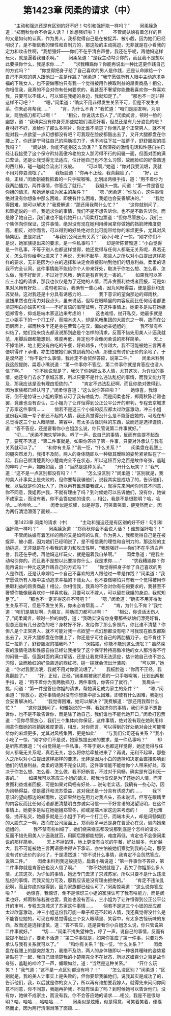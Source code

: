 # 　　第1423章 闵柔的请求（中）
　　“主动和强迫还是有区别的好不好！勾引和强奸能一样吗？”
　　闵柔臊急道：“郑雨秋你会不会说人话？！谁想强奸啦？！”
　　不管闵姑娘有着怎样的目的又是如何的认真，作为男人，我都觉得自己是在被捉弄、被小觑，因为她们已经明说了，是不相信我的理性和自制力的，那这般的主动挑逗，无非就是在小看我的定力和攻击性啊，“我想强奸——你们不在乎清白声誉，我还在乎呢，再他妈这样玩火，就是逼着我自杀啊。”
　　闵柔急道：“是我主动勾引你的，而且我不是想以此要挟你什么，我是求你……”
　　“求我糟蹋你？你能再说出一种比这更作践自己的方式吗？”
　　“你觉得把身子给了自己喜欢的男人是作践，还是认命嫁给一个自己不喜欢的男人跟他过一辈是作践？”闵柔道：“我宁愿做所有人眼中主动追求幸福的下贱女人，也不要做哪怕只有我一个觉得被用作换取利益的昂贵商品！相公，你相信我，我真的不会对你有任何要求的，我甚至不奢望你能像我喜欢你一样喜欢我，只要可以不嫁人，可以留在我姐的身边，我就知足了。”
　　“那也不一定非得这样不可吧？”
　　“嗯，”闵柔道：“确实不用非得发生关系不可，但是不发生关系，你未必肯帮我……”
　　“肯，为什么不肯？”我忙道：“咱们是朋友啊，为朋友，两肋插刀都可以啊！”
　　“相公，你说话太伤人了，”闵柔闻言，顿时一脸的幽怨，道：“我确实没有你身旁那些姑娘们漂亮好看，但总还是有几分姿色的吧？身材好不好，发给你了那么多照片，你比谁不清楚？你但凡是个正常男人，就不可能对我一点欲望一点幻想都没有吧？可我现在脸皮都豁出去了，叉开大腿都盘在你腰上了，你还是宁可往自己的两肋插刀子，也不肯往下拉一拉裤子，舒舒服服的插我吗？”
　　“闵姑娘，你能不能别这么流氓？” 虽然深夜的激情电话和性感自拍已经让我接受了这个保守矜持高傲冷艳的女人那污得不行的闷骚一面，但面对面的满口荤话，还是让我觉得无法适应，估计她自己也不怎么习惯，故而脸红的好像熟透的西红柿，碰一碰就会流出汁液般。
　　“可以啊，”她道：“你对我耍流氓，我就不用对你耍流氓了。”
　　我板脸道：“你再不正经，我真翻脸了。”
　　“好，正经，正经，”闵柔朝被我抓着的一只手呶呶嘴，比划出两根手指，道：“用不着你为我两肋插刀，两件事情，你答应了就行。”
　　我眉头一挑，问道：“第一件是答应你姐的请求，帮她满足成为家主的条件？”
　　“嗯，”闵柔道：“你放心，这件事情绝对没有你想象中那么困难，即使有什么困难，我姐也会妥善解决的。”
　　“我觉得困难，她可以解决？”我费解道：“那还用我帮什么忙？”
　　“这你就别问了，和雅姐说的一样，我姐求你的事情，我们不是不想告诉你，也不是不敢告诉你，而是除了她自己，我们谁也不能代她开口，”闵柔打包票道：“但你尽管放心，我们三个集体向你保证，这件事情，绝对没有现在她利用绯闻拿你做她的挡箭牌难度更高，相反，对你而言，可以得到的好处绝对会比可能带给你的麻烦更多，尤其对风畅集团，更是如此”
　　“与我们公司还有关系？”我小小吃了一惊，“刚才你们不是说，她家族提出来的要求，是一件私事吗？”
　　却是听陈若雅道：“小白觉得是一件私事，不等于别人也都这样觉得，她还觉得与任何人都毫无关系呢，真若无关，怎么将你给牵扯进来了？再说，无利不起早，那些人之所以对小白提出这样那样的要求，无非是因为小白的选择和决定会直接影响到他们的切身利益。柔柔的话我不完全认同，这件事情能不能给你个人带来好处，取决于你怎么想、怎么看、怎么做，我不好断言，不过对于风畅，确实是有百利无一害的。”
　　如果我可以答应三小姐的请求，那我也仅仅是为了还她的人情，而非贪图利益或者回报，可是如果对风畅有好处……说句老实话，我确有一些心动，因为风畅得益，便是墨菲和流苏受益，这对我还是十分具有诱惑力的……
　　我下意识的望向那边的郑雨秋，这妞果然也在用力对我点头，虽未说话，但写在眼睛里的内容反而比任何话语都更清楚明白亦诚实可信——不好言语的渴望证明，在这件事情上，她更多是站在她姐姐郑雪冬，抑或是端木家这边来考虑的！
　　这也难怪，抛开私交，她最多就是三小姐手下的一个打工仔，而端木夫人，却是风畅集团的大股东之一啊，故而在公司层面上，郑雨秋多半还是身在曹营心在汉，偏向她亲姐姐的。
　　我不禁有些纠结了，她们绕来绕去都没说那到底是个怎样的请求，反而不惜先用美人计逼我就范，用脚后跟都能想到，难度再低，肯定也不会像闵柔说的那样简单。
　　天上不掉馅饼，地上更没有白吃的午餐，好处越多，代价越大，我不可能被她三言两语便哄得许下承诺，亦生怕被她们察觉到我的心动，那便没有讨价还价的余地了，于是漠然道：“你不说什么事情，我肯定不会贸然答应，说第二件。”
　　闵柔未料到我这般提防，扁着小嘴说道：“第一件事你不答应，第二件事你就是肯答应也没人信了啊。”
　　“你不妨说就是了，我欠了你姐那么多人情，尤其这次，为许恒的事情，她还专门去求了京城苏家，所以只要不是什么违法乱纪的事情，而我又能力可及，那我应该是没有理由拒绝的。”
　　“肯定不违法乱纪啊，而且你绝对做得到，因为家族都已经认可了，”闵柔惊喜道：“这么说你答应啦？”
　　她惊喜，我惊讶，倒不是惊讶三小姐的家族认可了我有啥能力，而是闵柔也好，郑雨秋陈若雅也罢，竟谁也没有否认，三小姐为了让许恒得到公正公平公开的审判，专程去京城求了苏家这件事情……
　　倘若不是这三个小妞的反应都太过欣喜激动，冲三小姐这份我可能一辈子都还不起的人情，我还真觉得没什么是不能答应她的，可现在却总觉得这三个女人眼睛里、笑容中，有太多古怪玩味的东西，故而还是选择谨慎，道：“答不答应，还是要看你小白姐怎么说，你只管说第二件事就好。”
　　“切……”闵柔不掩失望神色，哼了一声，说自己的事情，反而有些提不起劲了，要死不活道：“第二件事就是，如果你答应了第一件事，只要对外承认与我有关系就可以了。”
　　“和你有关系？”我一怔，“什么关系？”
　　闵柔盘在我腰上的腿突然发力，我措不及防，两人的身体随即以一种极其暧昧的姿势紧紧贴在了一起，我自己很清楚我的小楚南完全不在状态，所以这妞百分之百是故作夸张，羞耻的呻吟了一声，媚眼如丝，道：“当然是这种关系。”
　　“开什么玩笑？！”我气道：“这不是一点区别都没有吗？！”
　　“怎么没区别？”闵柔道：“区别就是，我的美人计事实上是失败的，但你要帮我骗他们，说我其实是成功了的，告诉他们，我，以后就是你的女人了，所以再有谁想要我嫁人，就得先来问问你同意不同意，你不同意，我姐再护我，不就有理由了吗？到时候她可以告诉他们，没有你，她做不成家主，而没有我，你不会答应她的请求……相公，我是不是很聪明？哈，哈哈……哈哈哈……”
　　闵柔似是炫耀，似是得意，可笑着笑着，便戛然而止，因为两行清泪滑落了面颊……

　　第1423章 闵柔的请求（中）
　　“主动和强迫还是有区别的好不好！勾引和强奸能一样吗？”
　　闵柔臊急道：“郑雨秋你会不会说人话？！谁想强奸啦？！”
　　不管闵姑娘有着怎样的目的又是如何的认真，作为男人，我都觉得自己是在被捉弄、被小觑，因为她们已经明说了，是不相信我的理性和自制力的，那这般的主动挑逗，无非就是在小看我的定力和攻击性啊，“我想强奸——你们不在乎清白声誉，我还在乎呢，再他妈这样玩火，就是逼着我自杀啊。”
　　闵柔急道：“是我主动勾引你的，而且我不是想以此要挟你什么，我是求你……”
　　“求我糟蹋你？你能再说出一种比这更作践自己的方式吗？”
　　“你觉得把身子给了自己喜欢的男人是作践，还是认命嫁给一个自己不喜欢的男人跟他过一辈是作践？”闵柔道：“我宁愿做所有人眼中主动追求幸福的下贱女人，也不要做哪怕只有我一个觉得被用作换取利益的昂贵商品！相公，你相信我，我真的不会对你有任何要求的，我甚至不奢望你能像我喜欢你一样喜欢我，只要可以不嫁人，可以留在我姐的身边，我就知足了。”
　　“那也不一定非得这样不可吧？”
　　“嗯，”闵柔道：“确实不用非得发生关系不可，但是不发生关系，你未必肯帮我……”
　　“肯，为什么不肯？”我忙道：“咱们是朋友啊，为朋友，两肋插刀都可以啊！”
　　“相公，你说话太伤人了，”闵柔闻言，顿时一脸的幽怨，道：“我确实没有你身旁那些姑娘们漂亮好看，但总还是有几分姿色的吧？身材好不好，发给你了那么多照片，你比谁不清楚？你但凡是个正常男人，就不可能对我一点欲望一点幻想都没有吧？可我现在脸皮都豁出去了，叉开大腿都盘在你腰上了，你还是宁可往自己的两肋插刀子，也不肯往下拉一拉裤子，舒舒服服的插我吗？”
　　“闵姑娘，你能不能别这么流氓？” 虽然深夜的激情电话和性感自拍已经让我接受了这个保守矜持高傲冷艳的女人那污得不行的闷骚一面，但面对面的满口荤话，还是让我觉得无法适应，估计她自己也不怎么习惯，故而脸红的好像熟透的西红柿，碰一碰就会流出汁液般。
　　“可以啊，”她道：“你对我耍流氓，我就不用对你耍流氓了。”
　　我板脸道：“你再不正经，我真翻脸了。”
　　“好，正经，正经，”闵柔朝被我抓着的一只手呶呶嘴，比划出两根手指，道：“用不着你为我两肋插刀，两件事情，你答应了就行。”
　　我眉头一挑，问道：“第一件是答应你姐的请求，帮她满足成为家主的条件？”
　　“嗯，”闵柔道：“你放心，这件事情绝对没有你想象中那么困难，即使有什么困难，我姐也会妥善解决的。”
　　“我觉得困难，她可以解决？”我费解道：“那还用我帮什么忙？”
　　“这你就别问了，和雅姐说的一样，我姐求你的事情，我们不是不想告诉你，也不是不敢告诉你，而是除了她自己，我们谁也不能代她开口，”闵柔打包票道：“但你尽管放心，我们三个集体向你保证，这件事情，绝对没有现在她利用绯闻拿你做她的挡箭牌难度更高，相反，对你而言，可以得到的好处绝对会比可能带给你的麻烦更多，尤其对风畅集团，更是如此”
　　“与我们公司还有关系？”我小小吃了一惊，“刚才你们不是说，她家族提出来的要求，是一件私事吗？”
　　却是听陈若雅道：“小白觉得是一件私事，不等于别人也都这样觉得，她还觉得与任何人都毫无关系呢，真若无关，怎么将你给牵扯进来了？再说，无利不起早，那些人之所以对小白提出这样那样的要求，无非是因为小白的选择和决定会直接影响到他们的切身利益。柔柔的话我不完全认同，这件事情能不能给你个人带来好处，取决于你怎么想、怎么看、怎么做，我不好断言，不过对于风畅，确实是有百利无一害的。”
　　如果我可以答应三小姐的请求，那我也仅仅是为了还她的人情，而非贪图利益或者回报，可是如果对风畅有好处……说句老实话，我确有一些心动，因为风畅得益，便是墨菲和流苏受益，这对我还是十分具有诱惑力的……
　　我下意识的望向那边的郑雨秋，这妞果然也在用力对我点头，虽未说话，但写在眼睛里的内容反而比任何话语都更清楚明白亦诚实可信——不好言语的渴望证明，在这件事情上，她更多是站在她姐姐郑雪冬，抑或是端木家这边来考虑的！
　　这也难怪，抛开私交，她最多就是三小姐手下的一个打工仔，而端木夫人，却是风畅集团的大股东之一啊，故而在公司层面上，郑雨秋多半还是身在曹营心在汉，偏向她亲姐姐的。
　　我不禁有些纠结了，她们绕来绕去都没说那到底是个怎样的请求，反而不惜先用美人计逼我就范，用脚后跟都能想到，难度再低，肯定也不会像闵柔说的那样简单。
　　天上不掉馅饼，地上更没有白吃的午餐，好处越多，代价越大，我不可能被她三言两语便哄得许下承诺，亦生怕被她们察觉到我的心动，那便没有讨价还价的余地了，于是漠然道：“你不说什么事情，我肯定不会贸然答应，说第二件。”
　　闵柔未料到我这般提防，扁着小嘴说道：“第一件事你不答应，第二件事你就是肯答应也没人信了啊。”
　　“你不妨说就是了，我欠了你姐那么多人情，尤其这次，为许恒的事情，她还专门去求了京城苏家，所以只要不是什么违法乱纪的事情，而我又能力可及，那我应该是没有理由拒绝的。”
　　“肯定不违法乱纪啊，而且你绝对做得到，因为家族都已经认可了，”闵柔惊喜道：“这么说你答应啦？”
　　她惊喜，我惊讶，倒不是惊讶三小姐的家族认可了我有啥能力，而是闵柔也好，郑雨秋陈若雅也罢，竟谁也没有否认，三小姐为了让许恒得到公正公平公开的审判，专程去京城求了苏家这件事情……
　　倘若不是这三个小妞的反应都太过欣喜激动，冲三小姐这份我可能一辈子都还不起的人情，我还真觉得没什么是不能答应她的，可现在却总觉得这三个女人眼睛里、笑容中，有太多古怪玩味的东西，故而还是选择谨慎，道：“答不答应，还是要看你小白姐怎么说，你只管说第二件事就好。”
　　“切……”闵柔不掩失望神色，哼了一声，说自己的事情，反而有些提不起劲了，要死不活道：“第二件事就是，如果你答应了第一件事，只要对外承认与我有关系就可以了。”
　　“和你有关系？”我一怔，“什么关系？”
　　闵柔盘在我腰上的腿突然发力，我措不及防，两人的身体随即以一种极其暧昧的姿势紧紧贴在了一起，我自己很清楚我的小楚南完全不在状态，所以这妞百分之百是故作夸张，羞耻的呻吟了一声，媚眼如丝，道：“当然是这种关系。”
　　“开什么玩笑？！”我气道：“这不是一点区别都没有吗？！”
　　“怎么没区别？”闵柔道：“区别就是，我的美人计事实上是失败的，但你要帮我骗他们，说我其实是成功了的，告诉他们，我，以后就是你的女人了，所以再有谁想要我嫁人，就得先来问问你同意不同意，你不同意，我姐再护我，不就有理由了吗？到时候她可以告诉他们，没有你，她做不成家主，而没有我，你不会答应她的请求……相公，我是不是很聪明？哈，哈哈……哈哈哈……”
　　闵柔似是炫耀，似是得意，可笑着笑着，便戛然而止，因为两行清泪滑落了面颊……
